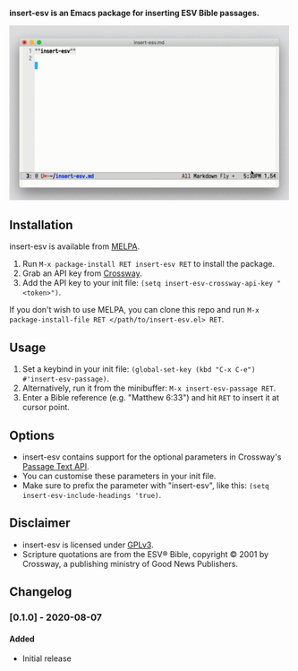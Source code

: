**insert-esv is an Emacs package for inserting ESV Bible passages.**

<img src="insert-esv.gif" width="500"/>

## Installation

insert-esv is available from [MELPA](https://melpa.org/#/getting-started).

1. Run `M-x package-install RET insert-esv RET` to install the package.
2. Grab an API key from [Crossway](https://api.esv.org/docs/).
3. Add the API key to your init file:
   `(setq insert-esv-crossway-api-key "<token>")`.

If you don't wish to use MELPA, you can clone this repo and
run `M-x package-install-file RET </path/to/insert-esv.el> RET`.

## Usage

1. Set a keybind in your init file:
   `(global-set-key (kbd "C-x C-e") #'insert-esv-passage)`.
2. Alternatively, run it from the minibuffer:
   `M-x insert-esv-passage RET`.
3. Enter a Bible reference (e.g. "Matthew 6:33") and hit `RET`
   to insert it at cursor point.

## Options

* insert-esv contains support for the optional parameters in
  Crossway's [Passage Text API](https://api.esv.org/docs/passage-text/).
* You can customise these parameters in your init file.
* Make sure to prefix the parameter with "insert-esv", like this:
  `(setq insert-esv-include-headings 'true)`.

## Disclaimer

* insert-esv is licensed under
  [GPLv3](https://github.com/sam030820/insert-esv/blob/master/COPYING).
* Scripture quotations are from the ESV® Bible, copyright © 2001
  by Crossway, a publishing ministry of Good News Publishers.

## Changelog

### [0.1.0] - 2020-08-07
#### Added
* Initial release
